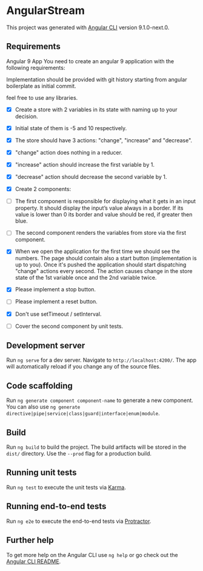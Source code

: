 # AngularStream

This project was generated with [Angular CLI](https://github.com/angular/angular-cli) version 9.1.0-next.0.

## Requirements

Angular 9 App
You need to create an angular 9 application with the following requirements:

Implementation should be provided with git history starting from angular boilerplate as initial commit.

feel free to use any libraries.

- [x] Create a store with 2 variables in its state with naming up to your decision.
- [x] Initial state of them is -5 and 10 respectively.
- [x] The store should have 3 actions: "change", "increase" and "decrease".
- [x] "change" action does nothing in a reducer.
- [x] "increase" action should increase the first variable by 1.
- [x] "decrease" action should decrease the second variable by 1.

- [x] Create 2 components:
- [ ] The first component is responsible for displaying what it gets in an input property. It should display the input’s value always in a border. If its value is lower than 0 its border and value should be red, if greater then blue.
- [ ] The second component renders the variables from store via the first component.

- [x] When we open the application for the first time we should see the numbers. The page should contain also a start button (implementation is up to you). Once it's pushed the application should start dispatching "change" actions every second. The action causes change in the store state of the 1st variable once and the 2nd variable twice.

- [x] Please implement a stop button.
- [ ] Please implement a reset button.

- [x] Don't use setTimeout / setInterval.
- [ ] Cover the second component by unit tests.

## Development server

Run `ng serve` for a dev server. Navigate to `http://localhost:4200/`. The app will automatically reload if you change any of the source files.

## Code scaffolding

Run `ng generate component component-name` to generate a new component. You can also use `ng generate directive|pipe|service|class|guard|interface|enum|module`.

## Build

Run `ng build` to build the project. The build artifacts will be stored in the `dist/` directory. Use the `--prod` flag for a production build.

## Running unit tests

Run `ng test` to execute the unit tests via [Karma](https://karma-runner.github.io).

## Running end-to-end tests

Run `ng e2e` to execute the end-to-end tests via [Protractor](http://www.protractortest.org/).

## Further help

To get more help on the Angular CLI use `ng help` or go check out the [Angular CLI README](https://github.com/angular/angular-cli/blob/master/README.md).
